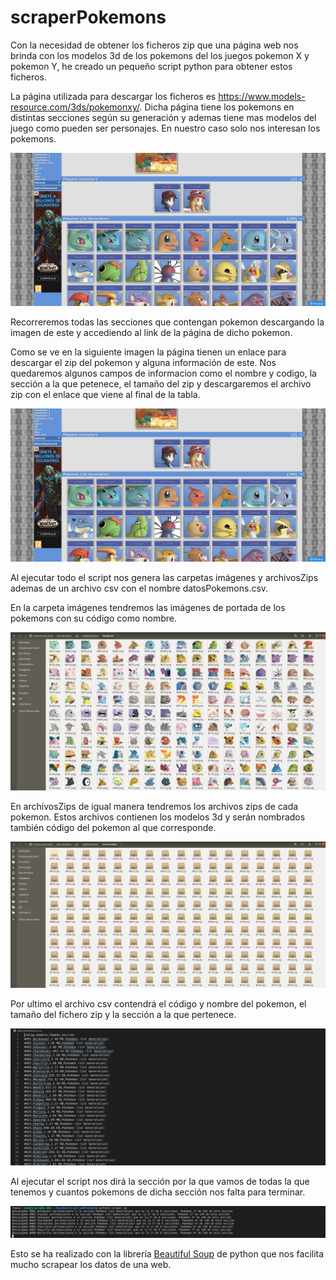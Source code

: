 # scraperPokemons
Con la necesidad de obtener los ficheros zip que una página web nos brinda con los modelos 3d
de los pokemons del los juegos pokemon X y pokemon Y, he creado un pequeño script python para obtener estos ficheros. 

La página utilizada para descargar los ficheros es <https://www.models-resource.com/3ds/pokemonxy/>. Dicha página tiene los pokemons en
distintas secciones según su generación y ademas tiene mas modelos del juego como pueden ser personajes. En nuestro caso solo nos interesan los pokemons.

![](imagenesDocumentacion/pagina.png)

Recorreremos todas las secciones que contengan pokemon descargando la imagen de este y accediendo al link de la página de dicho pokemon. 

Como se ve en la siguiente imagen la página tienen un enlace para descargar el zip del pokemon y alguna información de este. Nos quedaremos algunos campos de informacion como el nombre y codigo, la sección a la que petenece, el tamaño del zip
y descargaremos el archivo zip con el enlace que viene al final de la tabla.

![](imagenesDocumentacion/pagina.png)

Al ejecutar todo el script nos genera las carpetas imágenes y archivosZips ademas de un archivo csv con el nombre datosPokemons.csv.

En la carpeta imágenes tendremos las imágenes de portada de los pokemons con su código como nombre.

![](imagenesDocumentacion/imagenes.png)

En archivosZips de igual manera tendremos los archivos zips de cada pokemon. Estos archivos contienen los modelos 3d y serán nombrados también código del pokemon al que corresponde.

![](imagenesDocumentacion/zips.png)

Por ultimo el archivo csv contendrá el código y nombre del pokemon, el tamaño del fichero zip y la sección a la que pertenece.

![](imagenesDocumentacion/csv.png)

Al ejecutar el script nos dirá la sección por la que vamos de todas la que tenemos y cuantos pokemons de dicha sección nos falta para terminar.

![](imagenesDocumentacion/ejecucion.png)

Esto se ha realizado con la librería [Beautiful Soup](https://www.crummy.com/software/BeautifulSoup/bs4/doc/) de python que nos facilita mucho scrapear los datos de una web.
